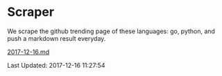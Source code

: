 # Scraper

We scrape the github trending page of these languages: go, python, and push a markdown result everyday.

[2017-12-16.md](https://github.com/borays/Scraper/blob/master/2017-12-16.md)

Last Updated: 2017-12-16 11:27:54